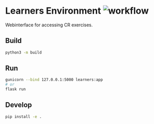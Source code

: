 # Learners Environment ![workflow](https://github.com/ait-cs-IaaS/learners/actions/workflows/cicd.yaml/badge.svg)


Webinterface for accessing CR exercises.



## Build

```bash
python3 -m build
```

## Run

```bash
gunicorn --bind 127.0.0.1:5000 learners:app
# or
flask run
```

## Develop

```bash
pip install -e .
```
